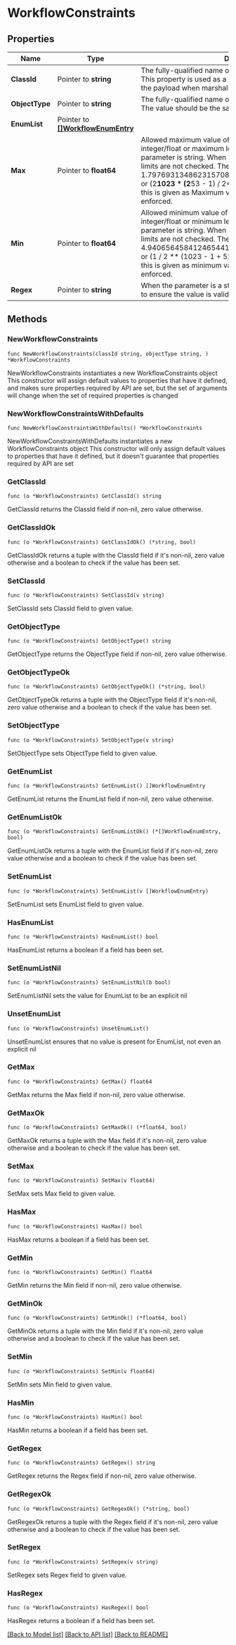 # WorkflowConstraints

## Properties

Name | Type | Description | Notes
------------ | ------------- | ------------- | -------------
**ClassId** | Pointer to **string** | The fully-qualified name of the instantiated, concrete type. This property is used as a discriminator to identify the type of the payload when marshaling and unmarshaling data. | [default to "workflow.Constraints"]
**ObjectType** | Pointer to **string** | The fully-qualified name of the instantiated, concrete type. The value should be the same as the &#39;ClassId&#39; property. | [default to "workflow.Constraints"]
**EnumList** | Pointer to [**[]WorkflowEnumEntry**](WorkflowEnumEntry.md) |  | [optional] 
**Max** | Pointer to **float64** | Allowed maximum value of the parameter if parameter is integer/float or maximum length of the parameter if the parameter is string. When max and min are set to 0, then the limits are not checked. The maximum number supported is 1.797693134862315708145274237317043567981e+308 or (2**1023 * (2**53 - 1) / 2**52). When a number bigger than this is given as Maximum value, the constraints will not be enforced. | [optional] 
**Min** | Pointer to **float64** | Allowed minimum value of the parameter if parameter is integer/float or minimum length of the parameter if the parameter is string. When max and min are set to 0, then the limits are not checked. The minimum number supported is 4.940656458412465441765687928682213723651e-324 or (1 / 2 ** (1023 - 1 + 52)). When a number smaller than this is given as minimum value, the constraints will not be enforced. | [optional] 
**Regex** | Pointer to **string** | When the parameter is a string this regular expression is used to ensure the value is valid. | [optional] 

## Methods

### NewWorkflowConstraints

`func NewWorkflowConstraints(classId string, objectType string, ) *WorkflowConstraints`

NewWorkflowConstraints instantiates a new WorkflowConstraints object
This constructor will assign default values to properties that have it defined,
and makes sure properties required by API are set, but the set of arguments
will change when the set of required properties is changed

### NewWorkflowConstraintsWithDefaults

`func NewWorkflowConstraintsWithDefaults() *WorkflowConstraints`

NewWorkflowConstraintsWithDefaults instantiates a new WorkflowConstraints object
This constructor will only assign default values to properties that have it defined,
but it doesn't guarantee that properties required by API are set

### GetClassId

`func (o *WorkflowConstraints) GetClassId() string`

GetClassId returns the ClassId field if non-nil, zero value otherwise.

### GetClassIdOk

`func (o *WorkflowConstraints) GetClassIdOk() (*string, bool)`

GetClassIdOk returns a tuple with the ClassId field if it's non-nil, zero value otherwise
and a boolean to check if the value has been set.

### SetClassId

`func (o *WorkflowConstraints) SetClassId(v string)`

SetClassId sets ClassId field to given value.


### GetObjectType

`func (o *WorkflowConstraints) GetObjectType() string`

GetObjectType returns the ObjectType field if non-nil, zero value otherwise.

### GetObjectTypeOk

`func (o *WorkflowConstraints) GetObjectTypeOk() (*string, bool)`

GetObjectTypeOk returns a tuple with the ObjectType field if it's non-nil, zero value otherwise
and a boolean to check if the value has been set.

### SetObjectType

`func (o *WorkflowConstraints) SetObjectType(v string)`

SetObjectType sets ObjectType field to given value.


### GetEnumList

`func (o *WorkflowConstraints) GetEnumList() []WorkflowEnumEntry`

GetEnumList returns the EnumList field if non-nil, zero value otherwise.

### GetEnumListOk

`func (o *WorkflowConstraints) GetEnumListOk() (*[]WorkflowEnumEntry, bool)`

GetEnumListOk returns a tuple with the EnumList field if it's non-nil, zero value otherwise
and a boolean to check if the value has been set.

### SetEnumList

`func (o *WorkflowConstraints) SetEnumList(v []WorkflowEnumEntry)`

SetEnumList sets EnumList field to given value.

### HasEnumList

`func (o *WorkflowConstraints) HasEnumList() bool`

HasEnumList returns a boolean if a field has been set.

### SetEnumListNil

`func (o *WorkflowConstraints) SetEnumListNil(b bool)`

 SetEnumListNil sets the value for EnumList to be an explicit nil

### UnsetEnumList
`func (o *WorkflowConstraints) UnsetEnumList()`

UnsetEnumList ensures that no value is present for EnumList, not even an explicit nil
### GetMax

`func (o *WorkflowConstraints) GetMax() float64`

GetMax returns the Max field if non-nil, zero value otherwise.

### GetMaxOk

`func (o *WorkflowConstraints) GetMaxOk() (*float64, bool)`

GetMaxOk returns a tuple with the Max field if it's non-nil, zero value otherwise
and a boolean to check if the value has been set.

### SetMax

`func (o *WorkflowConstraints) SetMax(v float64)`

SetMax sets Max field to given value.

### HasMax

`func (o *WorkflowConstraints) HasMax() bool`

HasMax returns a boolean if a field has been set.

### GetMin

`func (o *WorkflowConstraints) GetMin() float64`

GetMin returns the Min field if non-nil, zero value otherwise.

### GetMinOk

`func (o *WorkflowConstraints) GetMinOk() (*float64, bool)`

GetMinOk returns a tuple with the Min field if it's non-nil, zero value otherwise
and a boolean to check if the value has been set.

### SetMin

`func (o *WorkflowConstraints) SetMin(v float64)`

SetMin sets Min field to given value.

### HasMin

`func (o *WorkflowConstraints) HasMin() bool`

HasMin returns a boolean if a field has been set.

### GetRegex

`func (o *WorkflowConstraints) GetRegex() string`

GetRegex returns the Regex field if non-nil, zero value otherwise.

### GetRegexOk

`func (o *WorkflowConstraints) GetRegexOk() (*string, bool)`

GetRegexOk returns a tuple with the Regex field if it's non-nil, zero value otherwise
and a boolean to check if the value has been set.

### SetRegex

`func (o *WorkflowConstraints) SetRegex(v string)`

SetRegex sets Regex field to given value.

### HasRegex

`func (o *WorkflowConstraints) HasRegex() bool`

HasRegex returns a boolean if a field has been set.


[[Back to Model list]](../README.md#documentation-for-models) [[Back to API list]](../README.md#documentation-for-api-endpoints) [[Back to README]](../README.md)


